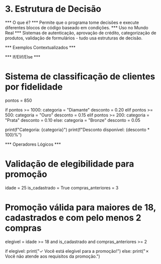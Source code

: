 # 3. Estrutura de Decisão
*** O que é? ***
Permite que o programa tome decisões e execute diferentes blocos de código baseado em condições.
*** Uso no Mundo Real ***
Sistemas de autenticação, aprovação de crédito, categorização de produtos, validação de formulários - tudo usa estruturas de decisão.

*** Exemplos Contextualizados ***

*** If/Elif/Else ***
# Sistema de classificação de clientes por fidelidade
pontos = 850

if pontos >= 1000:
    categoria = "Diamante"
    desconto = 0.20
elif pontos >= 500:
    categoria = "Ouro"
    desconto = 0.15
elif pontos >= 200:
    categoria = "Prata"
    desconto = 0.10
else:
    categoria = "Bronze"
    desconto = 0.05

print(f"Categoria: {categoria}")
print(f"Desconto disponível: {desconto * 100}%")

*** Operadores Lógicos ***

# Validação de elegibilidade para promoção
idade = 25
is_cadastrado = True
compras_anteriores = 3

# Promoção válida para maiores de 18, cadastrados e com pelo menos 2 compras
elegivel = idade >= 18 and is_cadastrado and compras_anteriores >= 2

if elegivel:
    print("✓ Você está elegível para a promoção!")
else:
    print("✗ Você não atende aos requisitos da promoção.")
